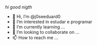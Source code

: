 *hi good nigth*


- 👋 Hi, I’m @j0seeduard0
- 👀 I’m interested in estudar e programar
- 🌱 I’m currently learning ...
- 💞️ I’m looking to collaborate on ...
- 📫 How to reach me ...

<!---
j0seeduard0/j0seeduard0 is a ✨ special ✨ repository because its `README.md` (this file) appears on your GitHub profile.
You can click the Preview link to take a look at your changes.
--->
